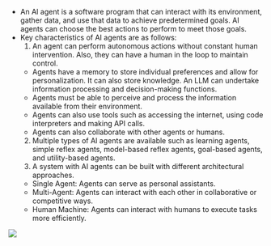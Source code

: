 * An AI agent is a software program that can interact with its environment, gather data, and use that data to achieve predetermined goals. AI agents can choose the best actions to perform to meet those goals.
* Key characteristics of AI agents are as follows:
  1. An agent can perform autonomous actions without constant human intervention. Also, they can have a human in the loop to maintain control.
    * Agents have a memory to store individual preferences and allow for personalization. It can also store knowledge. An LLM can undertake information processing and decision-making functions.
    * Agents must be able to perceive and process the information available from their environment.
    * Agents can also use tools such as accessing the internet, using code interpreters and making API calls.
    * Agents can also collaborate with other agents or humans.
  2. Multiple types of AI agents are available such as learning agents, simple reflex agents, model-based reflex agents, goal-based agents, and utility-based agents.
  3. A system with AI agents can be built with different architectural approaches.
    * Single Agent: Agents can serve as personal assistants.
    * Multi-Agent: Agents can interact with each other in collaborative or competitive ways.
    * Human Machine: Agents can interact with humans to execute tasks more efficiently.

<img src="https://substack-post-media.s3.amazonaws.com/public/images/0854344c-e671-4c21-8b25-f966772e54b5_1280x1532.gif">
